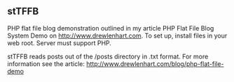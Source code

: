 stTFFB
----
PHP flat file blog demonstration outlined in my article PHP Flat File Blog System Demo on http://www.drewlenhart.com.  To set up, install files in your web root.  Server must support PHP.

stTFFB reads posts out of the /posts directory in .txt format.  For more information see the article:
http://www.drewlenhart.com/blog/php-flat-file-demo
